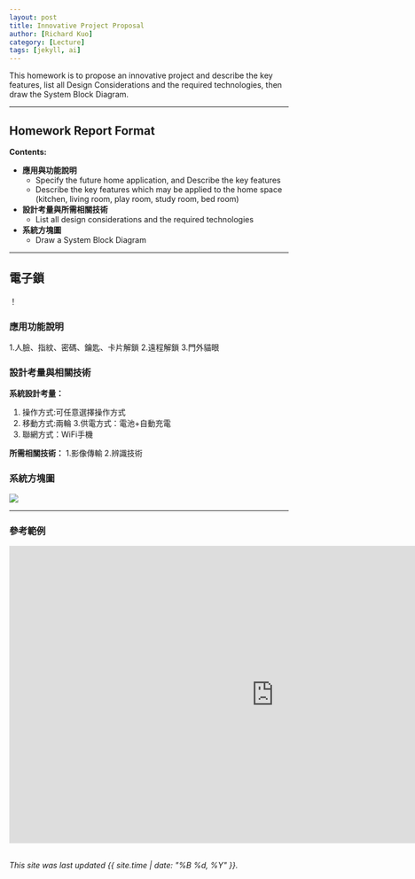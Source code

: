 ```yaml
---
layout: post
title: Innovative Project Proposal
author: [Richard Kuo]
category: [Lecture]
tags: [jekyll, ai]
---
```


This homework is to propose an innovative project and describe the key features, list all Design Considerations and the required technologies, then draw the System Block Diagram.

---
## Homework Report Format
**Contents:**<br>
* **應用與功能說明**
  - Specify the future home application, and Describe the key features
  - Describe the key features which may be applied to the home space (kitchen, living room, play room, study room, bed room)
* **設計考量與所需相關技術**
  - List all design considerations and the required technologies
* **系統方塊圖**
  - Draw a System Block Diagram

---
## 電子鎖
！[](https://github.com/peiyu525/MCU-project/blob/main/_posts/%E9%96%80%E9%8E%96.jpg?raw=true)
### 應用功能說明
1.人臉、指紋、密碼、鑰匙、卡片解鎖
2.遠程解鎖
3.門外貓眼
### 設計考量與相關技術
**系統設計考量：**<br>
1. 操作方式:可任意選擇操作方式
2. 移動方式:兩輪 
3.供電方式：電池+自動充電
4. 聯網方式：WiFi手機

**所需相關技術：**
1.影像傳輸
2.辨識技術

### 系統方塊圖
![](https://www.wpgdadatong.com/images/IoT/IOT_NEWS/21443/617_3.png)

---
### 參考範例
<iframe width="954" height="537" src="https://www.youtube.com/embed/d7NcoepWlyU" title="Real time reinforcement learning demo" frameborder="0" allow="accelerometer; autoplay; clipboard-write; encrypted-media; gyroscope; picture-in-picture; web-share" allowfullscreen></iframe>

<br>
<br>

*This site was last updated {{ site.time | date: "%B %d, %Y" }}.*


